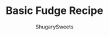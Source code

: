 ---
layout: ../../layouts/MarkdownPostLayout.astro
title: Basic Fudge Recipe
author: ShugarySweets
pubDate: 2018-12-16
description: "This basic fudge recipe is the perfect base for any of your favorite fudge flavors and mix-ins!"
image_url: https://www.shugarysweets.com/wp-content/uploads/2019/02/how-to-make-chocolate-fudge-5-1.jpg
tags: ["Candy","American"]
calories: 83
protein: 0
carbohydrates: 10
fats: 5
fiber: 0
ingredients: ["2 cups granulated sugar","¾ cup heavy cream","¾ cup unsalted butter","Pinch of salt","11 oz chocolate chips or candy morsels of your choice","1 jar (7oz) marshmallow cream","1 teaspoon flavor extract of your choice (optional)","Chopped candy ","Crushed cookies","Chopped nuts","Miniature marshmallows","Sprinkles"]
serves: 64
time: "2 hours 25 minutes"
prepTime: "15 minutes"
instructions: ["Prepare an 8-inch square baking dish by lining it with parchment paper. Set aside.","Add chocolate chips or candy morsels, marshmallow cream, and any desired flavor extract to a large mixing bowl. Set aside.","In a large, heavy saucepan, add butter, cream, sugar and salt. Bring to a boil over medium high heat, stirring frequently. Once boiling, continue to boil for a full 5 minutes, stirring constantly.","Remove from heat and pour over chocolate and marshmallow cream. Using an electric mixer, blend for about one minute, until chips or morsels are melted and mixture is smooth.","Add any desired mix-ins and fold them in with a spoon, gently. Pour mixture into prepared baking dish and refrigerate for two hours (or overnight), covered with a piece of plastic wrap.","Once set, cut into bite sized pieces and store in an airtight container in the refrigerator for up to two weeks."]
nutrition: ["83 calories","10 grams carbohydrates","9 milligrams cholesterol","5 grams fat","0 grams fiber","0 grams protein","3 grams saturated fat","7 grams sodium","9 grams sugar","0 grams trans fat","2 grams unsaturated fat"]
---